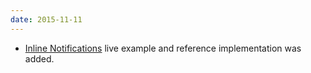 ```yaml
---
date: 2015-11-11
---
```

<ul>
  <li><a href="{{site.baseurl}}pattern-library/communication/inline-notifications/">Inline Notifications</a> live example and reference implementation was added.</li>
</ul>
